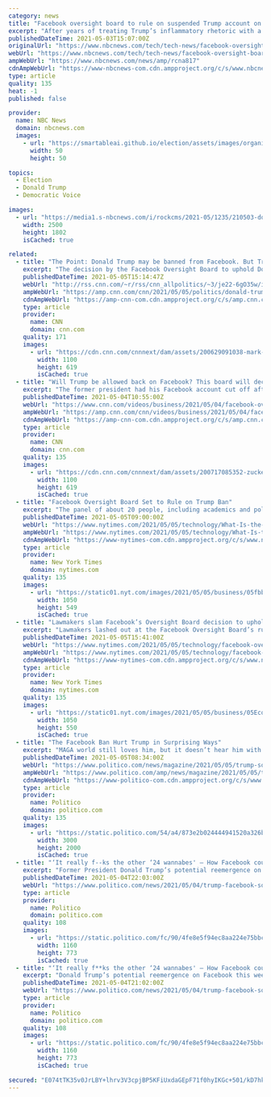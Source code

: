 ```yaml
---
category: news
title: "Facebook oversight board to rule on suspended Trump account on May 5"
excerpt: "After years of treating Trump’s inflammatory rhetoric with a light touch, Facebook and Instagram silenced his accounts on Jan. 7, saying at the time he’d be suspended “at le"
publishedDateTime: 2021-05-03T15:07:00Z
originalUrl: "https://www.nbcnews.com/tech/tech-news/facebook-oversight-board-rule-suspended-trump-account-may-5-rcna817"
webUrl: "https://www.nbcnews.com/tech/tech-news/facebook-oversight-board-rule-suspended-trump-account-may-5-rcna817"
ampWebUrl: "https://www.nbcnews.com/news/amp/rcna817"
cdnAmpWebUrl: "https://www-nbcnews-com.cdn.ampproject.org/c/s/www.nbcnews.com/news/amp/rcna817"
type: article
quality: 135
heat: -1
published: false

provider:
  name: NBC News
  domain: nbcnews.com
  images:
    - url: "https://smartableai.github.io/election/assets/images/organizations/nbcnews.com-50x50.jpg"
      width: 50
      height: 50

topics:
  - Election
  - Donald Trump
  - Democratic Voice

images:
  - url: "https://media1.s-nbcnews.com/i/rockcms/2021-05/1235/210503-donald-trump-al-1047-c2648d_f77920af1b4dd0f14ea5d04f2a53a071db3c70db.jpg"
    width: 2500
    height: 1802
    isCached: true

related:
  - title: "The Point: Donald Trump may be banned from Facebook. But Trumpism dominates it."
    excerpt: "The decision by the Facebook Oversight Board to uphold Donald Trump's ban from the social media behemoth was immediately celebrated by opponents of the the former Pesident, who saw the ruling as another step to putting him in the rear view mirror of our politics and our culture.\n    \n"
    publishedDateTime: 2021-05-05T15:14:47Z
    webUrl: "http://rss.cnn.com/~r/rss/cnn_allpolitics/~3/je22-6gO35w/index.html"
    ampWebUrl: "https://amp.cnn.com/cnn/2021/05/05/politics/donald-trump-facebook/index.html"
    cdnAmpWebUrl: "https://amp-cnn-com.cdn.ampproject.org/c/s/amp.cnn.com/cnn/2021/05/05/politics/donald-trump-facebook/index.html"
    type: article
    provider:
      name: CNN
      domain: cnn.com
    quality: 171
    images:
      - url: "https://cdn.cnn.com/cnnnext/dam/assets/200629091038-mark-zuckerberg-0411-file-super-tease.jpg"
        width: 1100
        height: 619
        isCached: true
  - title: "Will Trump be allowed back on Facebook? This board will decide"
    excerpt: "The former president had his Facebook account cut off after the insurrection. But on Wednesday, Facebook's new oversight board will announce if he'll be allowed to use the platform again."
    publishedDateTime: 2021-05-04T10:55:00Z
    webUrl: "https://www.cnn.com/videos/business/2021/05/04/facebook-oversight-board-trump-decision-orig.cnn-business"
    ampWebUrl: "https://amp.cnn.com/cnn/videos/business/2021/05/04/facebook-oversight-board-trump-decision-orig.cnn-business"
    cdnAmpWebUrl: "https://amp-cnn-com.cdn.ampproject.org/c/s/amp.cnn.com/cnn/videos/business/2021/05/04/facebook-oversight-board-trump-decision-orig.cnn-business"
    type: article
    provider:
      name: CNN
      domain: cnn.com
    quality: 135
    images:
      - url: "https://cdn.cnn.com/cnnnext/dam/assets/200717085352-zuckerberg-trump-split-super-tease.jpg"
        width: 1100
        height: 619
        isCached: true
  - title: "Facebook Oversight Board Set to Rule on Trump Ban"
    excerpt: "The panel of about 20 people, including academics and political leaders, will decide whether the company’s ban of former President Donald J. Trump will remain in effect."
    publishedDateTime: 2021-05-05T09:00:00Z
    webUrl: "https://www.nytimes.com/2021/05/05/technology/What-Is-the-Facebook-Oversight-Board.html"
    ampWebUrl: "https://www.nytimes.com/2021/05/05/technology/What-Is-the-Facebook-Oversight-Board.amp.html"
    cdnAmpWebUrl: "https://www-nytimes-com.cdn.ampproject.org/c/s/www.nytimes.com/2021/05/05/technology/What-Is-the-Facebook-Oversight-Board.amp.html"
    type: article
    provider:
      name: New York Times
      domain: nytimes.com
    quality: 135
    images:
      - url: "https://static01.nyt.com/images/2021/05/05/business/05fbboard-explainer/05fbboard-explainer-facebookJumbo.jpg"
        width: 1050
        height: 549
        isCached: true
  - title: "Lawmakers slam Facebook’s Oversight Board decision to uphold Trump ban."
    excerpt: "Lawmakers lashed out at the Facebook Oversight Board’s ruling on Wednesday to uphold the social network’s ban on former President Donald J. Trump, at least for now. Driving the discontent was that the Oversight Board,"
    publishedDateTime: 2021-05-05T15:41:00Z
    webUrl: "https://www.nytimes.com/2021/05/05/technology/facebook-oversight-board-decision-reaction.html"
    ampWebUrl: "https://www.nytimes.com/2021/05/05/technology/facebook-oversight-board-decision-reaction.amp.html"
    cdnAmpWebUrl: "https://www-nytimes-com.cdn.ampproject.org/c/s/www.nytimes.com/2021/05/05/technology/facebook-oversight-board-decision-reaction.amp.html"
    type: article
    provider:
      name: New York Times
      domain: nytimes.com
    quality: 135
    images:
      - url: "https://static01.nyt.com/images/2021/05/05/business/05Economy-briefing-cruz/merlin_180135762_0aa0f7d2-654f-4aa2-b483-cbe7f1653788-facebookJumbo.jpg"
        width: 1050
        height: 550
        isCached: true
  - title: "The Facebook Ban Hurt Trump in Surprising Ways"
    excerpt: "MAGA world still loves him, but it doesn’t hear him with the same force it used to. How long before that begins to erode his support?"
    publishedDateTime: 2021-05-05T08:34:00Z
    webUrl: "https://www.politico.com/news/magazine/2021/05/05/trump-social-media-supporters-485381"
    ampWebUrl: "https://www.politico.com/amp/news/magazine/2021/05/05/trump-social-media-supporters-485381"
    cdnAmpWebUrl: "https://www-politico-com.cdn.ampproject.org/c/s/www.politico.com/amp/news/magazine/2021/05/05/trump-social-media-supporters-485381"
    type: article
    provider:
      name: Politico
      domain: politico.com
    quality: 135
    images:
      - url: "https://static.politico.com/54/a4/873e2b024444941520a326b37fba/mag-gettyimages-1229555360.jpg"
        width: 3000
        height: 2000
        isCached: true
  - title: "‘It really f--ks the other ‘24 wannabes' — How Facebook could give Trump a huge boost"
    excerpt: "Former President Donald Trump’s potential reemergence on Facebook this week could dramatically upend politics. But it’s not the megaphone the platform offers him — it’s the money. Trump has not been on Facebook since it booted him in the wake of his encouragement of the January 6 riots at the Capitol."
    publishedDateTime: 2021-05-04T22:03:00Z
    webUrl: "https://www.politico.com/news/2021/05/04/trump-facebook-social-media-return-485379"
    type: article
    provider:
      name: Politico
      domain: politico.com
    quality: 108
    images:
      - url: "https://static.politico.com/fc/90/4fe8e5f94ec8aa224e75bbc21d33/210504-trump-getty-773.jpg"
        width: 1160
        height: 773
        isCached: true
  - title: "‘It really f**ks the other ‘24 wannabes' — How Facebook could give Trump a huge boost"
    excerpt: "Donald Trump’s potential reemergence on Facebook this week could dramatically upend politics. But it’s not the megaphone the platform offers him — it’s the money. Trump has not been on Facebook since it booted him in the wake of his encouragement of the January 6 riots at the Capitol."
    publishedDateTime: 2021-05-04T21:02:00Z
    webUrl: "https://www.politico.com/news/2021/05/04/trump-facebook-social-media-return-485379"
    type: article
    provider:
      name: Politico
      domain: politico.com
    quality: 108
    images:
      - url: "https://static.politico.com/fc/90/4fe8e5f94ec8aa224e75bbc21d33/210504-trump-getty-773.jpg"
        width: 1160
        height: 773
        isCached: true

secured: "E074tTK35v0JrLBY+lhrv3V3cpjBP5KFiUxdaGEpF71f0hyIKGc+501/kD7hkLTT0uCp6ZMlrXiDVmJkMYT9ZP8VCOb2Oh+UOpacmt3xbXP+7z7VG5hidTJCtaz2Iihw0MtiElhAMjdxosW+p1dEAdX1ldNTkYkCdPUnnW1t414vwfhxb1E7rMdXmXeX2esa73nCTWp2dO5bQdPe0KQL57wAb/gvIyXxVqeE4MPOPVJw70pDCRnVla/rmPhp71yB8u3VAw4ziRTMDe9PDNjXkSvermQJRjKRUqYw8G64l5wpLQhjDaWSj5HRMkgaPTzL87xKGGb4hu8xSLacpuuCc40aht0KMu4sTzNGq1bMuNU=;ZZvNJh2Sl0dIL5tG9UqJmw=="
---
```


